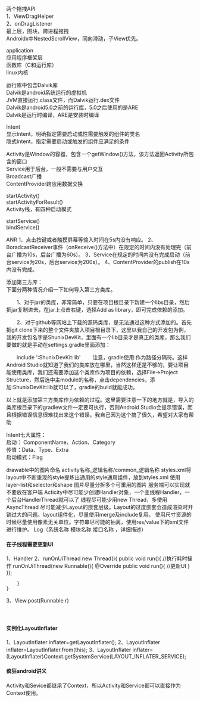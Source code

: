 两个拖拽API  
1、ViewDragHelper    
2、onDragListener  
    最上层，图块，跨进程拖拽   
Androidx中NestedScrollView，同向滑动，子View优先。



application  
应用程序框架层  
函数库（C和运行库）  
linux内核  


运行库中包含Dalvik库  
Dalvik是android系统运行的虚拟机  
JVM直接运行.class文件，而Dalvik运行.dex文件  
Dalvik是android5.0之前的运行库，5.0之后使用的是ARE  
Dalvik是运行时编译，ARE是安装时编译  

Intent  
显示Intent，明确指定需要启动或性需要触发的组件的类名  
隐式Intent，指定需要启动或触发的组件应满足的条件  


Activity是Window的容器，包含一个getWindow()方法，该方法返回Activity所包含的窗口  
Service用于后台，一般不需要与用户交互  
Broadcast广播  
ContentProvider跨应用数据交换



startActivity()  
startActivityForResult()  
Activity栈，有四种启动模式  


startService()  
bindService()





ANR
1、点击按键或者触摸屏幕等输入时间在5s内没有响应。
2、BoradcastReceiver事件（onReceive()方法中）在规定的时间内没有处理完（前台广播为10s，后台广播为60s）。
3、Service在规定的时间内没有完成启动（前台service为20s，后台service为200s）。
4、ContentProvider的publish在10s内没有完成。




添加第三方库：  
下面分两种情况介绍一下如何导入第三方类库。

　　1、对于jar的类库，非常简单，只要在项目根目录下新建一个libs目录，然后把jar复制进去，在jar上点击右键，选择Add as library，即可完成依赖的添加。

　　2、对于github等网站上下载的源码类库，是无法通过这种方式添加的。首先把git clone下来的整个文件夹放入项目根目录下，这里以我自己的开发包为例，我的开发包名字是ShunixDevKit，里面有一个lib目录才是真正的类库，那么我们要做的就是手动在settings.gradle里面添加：

　　include ':ShunixDevKit:lib'
　　注意，gradle使用:作为路径分隔符。这样Android Studio就知道了我们的类库放在哪里，当然这样还是不够的，要让项目能使用类库，我们还需要添加这个类库作为项目的依赖，选择File->Project Structure，然后选中主module的名称，点击dependencies，添加:ShunixDevKit:lib就可以了，gradle的build就能成功。

以上就是添加第三方类库作为依赖的过程。这里需要注意一下的地方就是，导入的类库根目录下的gradlew文件一定要可执行，否则Android Studio会提示错误，而且根据错误信息很难找出来这个错误，我自己因为这个搞了很久，希望对大家有帮助


Intent七大属性：  
启动： ComponentName、Action、Category  
传值：Data、Type、Extra  
启动模式：Flag  


drawable中的图片命名
			activity名称_逻辑名称/common_逻辑名称
		styles.xml将layout中不断重现的style提炼出通用的style通用组件，放到styles.xml
		使用layer-list和selector和shape
		图片尽量分拆多个可重用的图片
		服务端可以实现就不要放在客户端
		Acticity中尽可能少创建Handler对象，一个主线程Handler，一个后台HandlerThread就可以了
		线程尽可能少用new Thread，多使用AsyncThread
		尽可能减少Layout的嵌套层级。Layout的过度嵌套会造成渲染时开销过大的问题。layout组件化，尽量使用merge及include复用。
		使用尺寸资源的时候尽量使用像素无关单位。字符串尽可能的抽离，使用res/value下的xml文件进行维护。 
        Log（系统名称 模块名称 接口名称 ，详细描述）   




#### 在子线程需要更新UI
1、Handler
2、runOnUiThread
	new Thread(){
		public void run(){
			//执行耗时操作
			runOnUiThread(new Runnable(){
				@Override
				public void run(){
					//更新UI
				}
			});
		
		}
	}
3、View.post(Runnable r)

　　



#### 实例化LayoutInflater
1、LayoutInflater inflater=getLayoutInflater();
2、LayoutInflater inflater=LayoutInflater.from(this);
3、LayoutInflater inflater=(LayoutInflater)Context.getSystemService(LAYOUT_INFLATER_SERVICE);



#### 疯狂android讲义
Activity和Sevice都继承了Context，所以Activity和Service都可以直接作为Context使用。  

